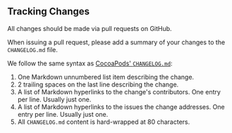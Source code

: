 ## Tracking Changes

All changes should be made via pull requests on GitHub.

When issuing a pull request, please add a summary of your changes to
the `CHANGELOG.md` file.

We follow the same syntax as [CocoaPods' `CHANGELOG.md`](https://github.com/CocoaPods/CocoaPods/blob/master/CHANGELOG.md):

1. One Markdown unnumbered list item describing the change.
2. 2 trailing spaces on the last line describing the change.
3. A list of Markdown hyperlinks to the change's contributors. One entry
   per line. Usually just one.
4. A list of Markdown hyperlinks to the issues the change addresses. One entry
   per line. Usually just one.
5. All `CHANGELOG.md` content is hard-wrapped at 80 characters.
